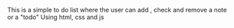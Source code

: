 This is a simple to do list where the user can add , check and remove a note or a "todo"
Using html, css and js
